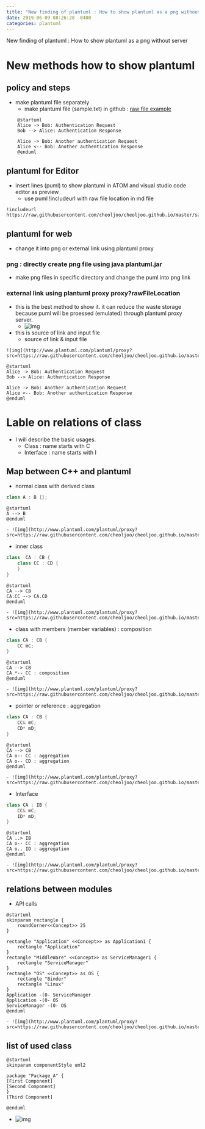 ```yaml
---
title: "New finding of plantuml : How to show plantuml as a png without server"
date: 2019-06-09 08:26:28 -0400
categories: plantuml
---
```


New finding of plantuml : How to show plantuml as a png without server

# New methods how to show plantuml 

## policy and steps
- make plantuml file separately
    - make plantuml file (sample.txt)  in github : [raw file example](https://raw.githubusercontent.com/cheoljoo/cheoljoo.github.io/master/sample.txt)

```text
    @startuml
    Alice -> Bob: Authentication Request
    Bob --> Alice: Authentication Response
    
    Alice -> Bob: Another authentication Request
    Alice <-- Bob: Another authentication Response
    @enduml
```

## plantuml for Editor
- insert lines (puml) to show plantuml in ATOM and visual studio code editor as preview
    - use puml !includeurl with raw file location in md file
```puml
!includeurl https://raw.githubusercontent.com/cheoljoo/cheoljoo.github.io/master/sample.txt
```

## plantuml for web
- change it into png or external link using plantuml proxy

### png : directly create png file using java plantuml.jar
- make png files in specific directory and change the puml into png link

### external link using plantuml proxy  proxy?rawFileLocation
- this is the best method to show it. it can reduce the waste storage because puml will be proessed (emulated)  through plantuml proxy server.
	- ![img](http://www.plantuml.com/plantuml/proxy?src=https://raw.githubusercontent.com/cheoljoo/cheoljoo.github.io/master/sample.txt)
- this is source of link and input file
    - source of link & input file
```
![img](http://www.plantuml.com/plantuml/proxy?src=https://raw.githubusercontent.com/cheoljoo/cheoljoo.github.io/master/sample.txt)
```

```puml
@startuml
Alice -> Bob: Authentication Request
Bob --> Alice: Authentication Response

Alice -> Bob: Another authentication Request
Alice <-- Bob: Another authentication Response
@enduml
```


# Lable on relations of class
- I will describe the basic usages.
    - Class : name starts with C
    - Interface : name starts with I

## Map between C++ and plantuml
- normal class with derived class
```cpp
class A : B {};
```

```puml
@startuml
A --> B
@enduml
```

    - ![img](http://www.plantuml.com/plantuml/proxy?src=https://raw.githubusercontent.com/cheoljoo/cheoljoo.github.io/master/samples/normal.plantuml)


- inner class
```cpp 
class  CA : CB {
    class CC : CD {
    }
}
```

```puml
@startuml
CA --> CB
CA.CC --> CA.CD
@enduml
```

    - ![img](http://www.plantuml.com/plantuml/proxy?src=https://raw.githubusercontent.com/cheoljoo/cheoljoo.github.io/master/samples/inner.plantuml)

- class with members (member variables) : composition
```cpp
class CA : CB {
    CC mC;
}
```

```puml
@startuml
CA --> CB
CA *-- CC : composition
@enduml
```

    - ![img](http://www.plantuml.com/plantuml/proxy?src=https://raw.githubusercontent.com/cheoljoo/cheoljoo.github.io/master/samples/composition.plantuml)

- pointer or reference : aggregation
```cpp
class CA : CB {
    CC& mC;
    CD* mD;
}
```

```puml
@startuml
CA --> CB 
CA o-- CC : aggregation
CA o-- CD : aggregation
@enduml
```

    - ![img](http://www.plantuml.com/plantuml/proxy?src=https://raw.githubusercontent.com/cheoljoo/cheoljoo.github.io/master/samples/aggregation.plantuml)


- Interface
```cpp
class CA : IB {
    CC& mC;
    ID* mD;
}
```

```puml
@startuml
CA ..> IB 
CA o-- CC : aggregation
CA o.. ID : aggregation
@enduml
```

    - ![img](http://www.plantuml.com/plantuml/proxy?src=https://raw.githubusercontent.com/cheoljoo/cheoljoo.github.io/master/samples/interface.plantuml)


## relations between modules
- API calls

```puml
@startuml
skinparam rectangle {
    roundCorner<<Concept>> 25
}

rectangle "Application" <<Concept>> as Application1 {
    rectangle "Application"
}
rectangle "MiddleWare" <<Concept>> as ServiceManager1 {
    rectangle "ServiceManager"
}
rectangle "OS" <<Concept>> as OS {
    rectangle "Binder"
    rectangle "Linux"
}
Application -(0- ServiceManager
Application -(0- OS
ServiceManager -(0- OS
@enduml
```


    - ![img](http://www.plantuml.com/plantuml/proxy?src=https://raw.githubusercontent.com/cheoljoo/cheoljoo.github.io/master/samples/modules.plantuml)


## list of used class
```puml
@startuml
skinparam componentStyle uml2

package "Package_A" {
[First Component]
[Second Component]
}
[Third Component]

@enduml
```

- ![img](http://www.plantuml.com/plantuml/proxy?src=https://raw.githubusercontent.com/cheoljoo/cheoljoo.github.io/master/samples/classlist.plantuml)

